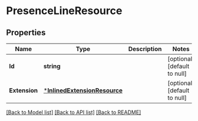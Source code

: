 # PresenceLineResource

## Properties
Name | Type | Description | Notes
------------ | ------------- | ------------- | -------------
**Id** | **string** |  | [optional] [default to null]
**Extension** | [***InlinedExtensionResource**](InlinedExtensionResource.md) |  | [optional] [default to null]

[[Back to Model list]](../README.md#documentation-for-models) [[Back to API list]](../README.md#documentation-for-api-endpoints) [[Back to README]](../README.md)


